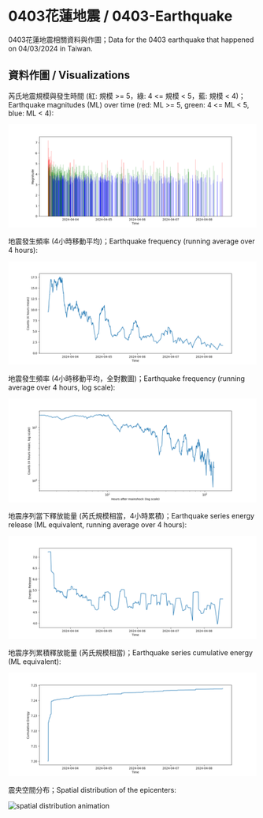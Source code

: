# 0403花蓮地震 / 0403-Earthquake

0403花蓮地震相關資料與作圖；Data for the 0403 earthquake that happened on 04/03/2024 in Taiwan.

## 資料作圖 / Visualizations

芮氏地震規模與發生時間 (紅: 規模 >= 5，綠: 4 <= 規模 < 5，藍: 規模 < 4)；Earthquake magnitudes (ML) over time (red: ML >= 5, green: 4 <= ML < 5, blue: ML < 4):

![magnitudes over time](images/mag_t.png)

地震發生頻率 (4小時移動平均)；Earthquake frequency (running average over 4 hours):

![counts over time](images/count_t.png)

地震發生頻率 (4小時移動平均，全對數圖)；Earthquake frequency (running average over 4 hours, log scale):

![counts over time log](images/count_t_flog.png)

地震序列當下釋放能量 (芮氏規模相當，4小時累積)；Earthquake series energy release (ML equivalent, running average over 4 hours):

![energy release](images/summed_energy_t.png)

地震序列累積釋放能量 (芮氏規模相當)；Earthquake series cumulative energy (ML equivalent):

![cumulative energy](images/cumulative_energy_t.png)

震央空間分布；Spatial distribution of the epicenters:

![spatial distribution animation](images/3d_scatter.gif)
